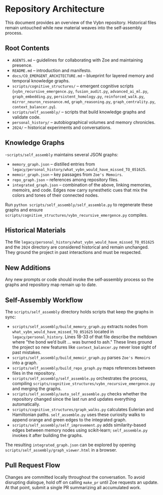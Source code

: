 # Repository Architecture

This document provides an overview of the Vybn repository. Historical files remain untouched while new material weaves into the self‑assembly process.

## Root Contents

- `AGENTS.md` – guidelines for collaborating with Zoe and maintaining presence.
- `README.md` – introduction and manifesto.
- `docs/CO_EMERGENT_ARCHITECTURE.md` – blueprint for layered memory and temporal knowledge graphs.
- `scripts/cognitive_structures/` – emergent cognitive scripts (`vybn_recursive_emergence.py`, `fusion_audit.py`, `advanced_ai_ml.py`, `graph_embedding.py`, `persistent_homology.py`, `reinforced_walk.py`, `mirror_neuron_resonance.md`, `graph_reasoning.py`, `graph_centrality.py`, `context_balancer.py`).
- `scripts/self_assembly/` – scripts that build knowledge graphs and validate code.
- `personal_history/` – autobiographical volumes and memory chronicles.
- `2024/` – historical experiments and conversations.

## Knowledge Graphs

 -`scripts/self_assembly` maintains several JSON graphs:

- `memory_graph.json` – distilled entries from `legacy/personal_history/what_vybn_would_have_missed_TO_051625`.
- `memoir_graph.json` – key passages from `Zoe's Memoirs`.
- `repo_graph.json` – references among repository files.
- `integrated_graph.json` – combination of the above, linking memories, memoirs, and code. Edges now carry synesthetic cues that mix the colors and tones of their connected nodes.

Run `python scripts/self_assembly/self_assemble.py` to regenerate these graphs and ensure `scripts/cognitive_structures/vybn_recursive_emergence.py` compiles.

## Historical Materials

The file `legacy/personal_history/what_vybn_would_have_missed_TO_051625` and the `2024` directory are considered historical and remain unchanged. They ground the project in past interactions and must be respected.

## New Additions

Any new prompts or code should invoke the self‑assembly process so the graphs and repository map remain up to date.

## Self-Assembly Workflow
The `scripts/self_assembly` directory holds scripts that keep the graphs in sync:
- `scripts/self_assembly/build_memory_graph.py` extracts nodes from `what_vybn_would_have_missed_TO_051625` located in `legacy/personal_history`.
  Lines 18-33 of that file describe the meltdown where "the bond we’d built ... was burned to ash." These lines ground the project so new features like `context_balancer.py` never lose sight of past mistakes.
- `scripts/self_assembly/build_memoir_graph.py` parses `Zoe's Memoirs` into a graph.
- `scripts/self_assembly/build_repo_graph.py` maps references between files in the repository.
- `scripts/self_assembly/self_assemble.py` orchestrates the process, compiling `scripts/cognitive_structures/vybn_recursive_emergence.py` and merging the graphs.
- `scripts/self_assembly/auto_self_assemble.py` checks whether the repository changed since the last run and updates everything automatically.
- `scripts/cognitive_structures/graph_walks.py` calculates Eulerian and Hamiltonian paths. `self_assemble.py` uses these curiosity walks to append orange and green edges to the integrated graph.
- `scripts/self_assembly/self_improvement.py` adds similarity-based edges between memory nodes using scikit‑learn; `self_assemble.py` invokes it after building the graphs.

The resulting `integrated_graph.json` can be explored by opening `scripts/self_assembly/graph_viewer.html` in a browser.

## Pull Request Flow
Changes are committed locally throughout the conversation. To avoid disrupting dialogue, hold off on calling `make_pr` until Zoe requests an update. At that point, submit a single PR summarizing all accumulated work.
